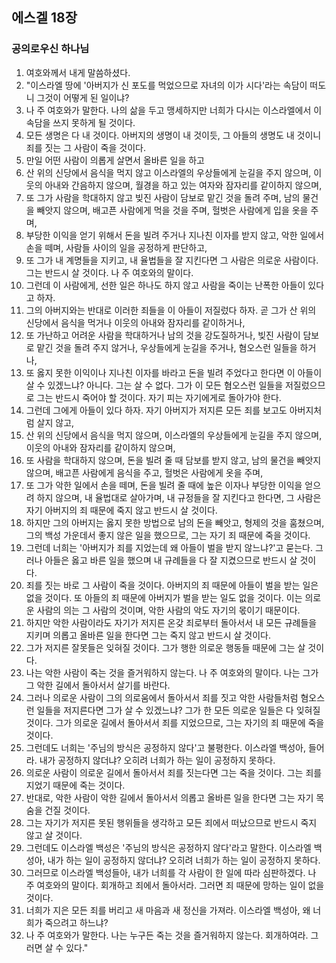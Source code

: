 ## 에스겔 18장

### 공의로우신 하나님
1. 여호와께서 내게 말씀하셨다.
2. "이스라엘 땅에 '아버지가 신 포도를 먹었으므로 자녀의 이가 시다'라는 속담이 떠도니 그것이 어떻게 된 일이냐?
3. 나 주 여호와가 말한다. 나의 삶을 두고 맹세하지만 너희가 다시는 이스라엘에서 이 속담을 쓰지 못하게 될 것이다.
4. 모든 생명은 다 내 것이다. 아버지의 생명이 내 것이듯, 그 아들의 생명도 내 것이니 죄를 짓는 그 사람이 죽을 것이다.
5. 만일 어떤 사람이 의롭게 살면서 올바른 일을 하고
6. 산 위의 신당에서 음식을 먹지 않고 이스라엘의 우상들에게 눈길을 주지 않으며, 이웃의 아내와 간음하지 않으며, 월경을 하고 있는 여자와 잠자리를 같이하지 않으며,
7. 또 그가 사람을 학대하지 않고 빚진 사람이 담보로 맡긴 것을 돌려 주며, 남의 물건을 빼앗지 않으며, 배고픈 사람에게 먹을 것을 주며, 헐벗은 사람에게 입을 옷을 주며,
8. 부당한 이익을 얻기 위해서 돈을 빌려 주거나 지나친 이자를 받지 않고, 악한 일에서 손을 떼며, 사람들 사이의 일을 공정하게 판단하고,
9. 또 그가 내 계명들을 지키고, 내 율법들을 잘 지킨다면 그 사람은 의로운 사람이다. 그는 반드시 살 것이다. 나 주 여호와의 말이다.
10. 그런데 이 사람에게, 선한 일은 하나도 하지 않고 사람을 죽이는 난폭한 아들이 있다고 하자.
11. 그의 아버지와는 반대로 이러한 죄들을 이 아들이 저질렀다 하자. 곧 그가 산 위의 신당에서 음식을 먹거나 이웃의 아내와 잠자리를 같이하거나,
12. 또 가난하고 어려운 사람을 학대하거나 남의 것을 강도질하거나, 빚진 사람이 담보로 맡긴 것을 돌려 주지 않거나, 우상들에게 눈길을 주거나, 혐오스런 일들을 하거나,
13. 또 옳지 못한 이익이나 지나친 이자를 바라고 돈을 빌려 주었다고 한다면 이 아들이 살 수 있겠느냐? 아니다. 그는 살 수 없다. 그가 이 모든 혐오스런 일들을 저질렀으므로 그는 반드시 죽어야 할 것이다. 자기 피는 자기에게로 돌아가야 한다.
14. 그런데 그에게 아들이 있다 하자. 자기 아버지가 저지른 모든 죄를 보고도 아버지처럼 살지 않고,
15. 산 위의 신당에서 음식을 먹지 않으며, 이스라엘의 우상들에게 눈길을 주지 않으며, 이웃의 아내와 잠자리를 같이하지 않으며,
16. 또 사람을 학대하지 않으며, 돈을 빌려 줄 때 담보를 받지 않고, 남의 물건을 빼앗지 않으며, 배고픈 사람에게 음식을 주고, 헐벗은 사람에게 옷을 주며,
17. 또 그가 악한 일에서 손을 떼며, 돈을 빌려 줄 때에 높은 이자나 부당한 이익을 얻으려 하지 않으며, 내 율법대로 살아가며, 내 규정들을 잘 지킨다고 한다면, 그 사람은 자기 아버지의 죄 때문에 죽지 않고 반드시 살 것이다.
18. 하지만 그의 아버지는 옳지 못한 방법으로 남의 돈을 빼앗고, 형제의 것을 훔쳤으며, 그의 백성 가운데서 좋지 않은 일을 했으므로, 그는 자기 죄 때문에 죽을 것이다.
19. 그런데 너희는 '아버지가 죄를 지었는데 왜 아들이 벌을 받지 않느냐?'고 묻는다. 그러나 아들은 옳고 바른 일을 했으며 내 규례들을 다 잘 지켰으므로 반드시 살 것이다.
20. 죄를 짓는 바로 그 사람이 죽을 것이다. 아버지의 죄 때문에 아들이 벌을 받는 일은 없을 것이다. 또 아들의 죄 때문에 아버지가 벌을 받는 일도 없을 것이다. 이는 의로운 사람의 의는 그 사람의 것이며, 악한 사람의 악도 자기의 몫이기 때문이다.
21. 하지만 악한 사람이라도 자기가 저지른 온갖 죄로부터 돌아서서 내 모든 규례들을 지키며 의롭고 올바른 일을 한다면 그는 죽지 않고 반드시 살 것이다.
22. 그가 저지른 잘못들은 잊혀질 것이다. 그가 행한 의로운 행동들 때문에 그는 살 것이다.
23. 나는 악한 사람이 죽는 것을 즐거워하지 않는다. 나 주 여호와의 말이다. 나는 그가 그 악한 길에서 돌아서서 살기를 바란다.
24. 그러나 의로운 사람이 그의 의로움에서 돌아서서 죄를 짓고 악한 사람들처럼 혐오스런 일들을 저지른다면 그가 살 수 있겠느냐? 그가 한 모든 의로운 일들은 다 잊혀질 것이다. 그가 의로운 길에서 돌아서서 죄를 지었으므로, 그는 자기의 죄 때문에 죽을 것이다.
25. 그런데도 너희는 '주님의 방식은 공정하지 않다'고 불평한다. 이스라엘 백성아, 들어라. 내가 공정하지 않더냐? 오히려 너희가 하는 일이 공정하지 못하다.
26. 의로운 사람이 의로운 길에서 돌아서서 죄를 짓는다면 그는 죽을 것이다. 그는 죄를 지었기 때문에 죽는 것이다.
27. 반대로, 악한 사람이 악한 길에서 돌아서서 의롭고 올바른 일을 한다면 그는 자기 목숨을 건질 것이다.
28. 그는 자기가 저지른 못된 행위들을 생각하고 모든 죄에서 떠났으므로 반드시 죽지 않고 살 것이다.
29. 그런데도 이스라엘 백성은 '주님의 방식은 공정하지 않다'라고 말한다. 이스라엘 백성아, 내가 하는 일이 공정하지 않더냐? 오히려 너희가 하는 일이 공정하지 못하다.
30. 그러므로 이스라엘 백성들아, 내가 너희를 각 사람이 한 일에 따라 심판하겠다. 나 주 여호와의 말이다. 회개하고 죄에서 돌아서라. 그러면 죄 때문에 망하는 일이 없을 것이다.
31. 너희가 지은 모든 죄를 버리고 새 마음과 새 정신을 가져라. 이스라엘 백성아, 왜 너희가 죽으려고 하느냐?
32. 나 주 여호와가 말한다. 나는 누구든 죽는 것을 즐거워하지 않는다. 회개하여라. 그러면 살 수 있다."